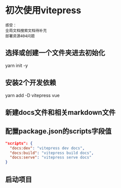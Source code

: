 # 初次使用vitepress
```
感受：
全局文档搜索文档待补充
部署资源404问题
```
## 选择或创建一个文件夹进去初始化
yarn init -y

## 安装2个开发依赖
yarn add -D vitepress vue

## 新建docs文件和相关markdown文件

## 配置package.json的scripts字段值
```json
"scripts": {
  "docs:dev": "vitepress dev docs",
  "docs:build": "vitepress build docs",
  "docs:serve": "vitepress serve docs"
}
```
## 启动项目